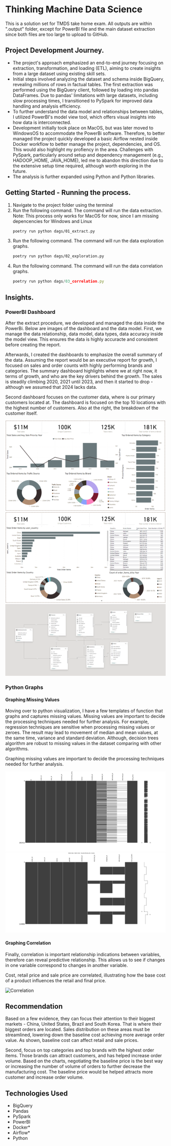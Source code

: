 # Thinking Machine Data Science
This is a solution set for TMDS take home exam. All outputs are within ".output" folder, except for PowerBI file and the main dataset extraction since both files are too large to upload to GitHub.

<!-- Project Development -->
## Project Development Journey.
- The project's approach emphasized an end-to-end journey focusing on extraction, transformation, and loading (ETL), aiming to create insights from a large dataset using existing skill sets.
- Initial steps involved analyzing the dataset and schema inside BigQuery, revealing millions of rows in factual tables. The first extraction was performed using the BigQuery client, followed by loading into pandas DataFrames. Due to pandas' limitations with large datasets, including slow processing times, I transitioned to PySpark for improved data handling and analysis efficiency.
- To further understand the data model and relationships between tables, I utilized PowerBI's model view tool, which offers visual insights into how data is interconnected.
- Development initially took place on MacOS, but was later moved to WindowsOS to accommodate the PowerBi software. Therefore, to better managed the project quickly developed a basic Airflow nested inside Docker workflow to better manage the project, dependencies, and OS. This would also highlight my profiency in the area. Challenges with PySpark, particularly around setup and dependency management (e.g., HADOOP_HOME, JAVA_HOME), led me to abandon this direction due to the extensive setup time required, although worth exploring in the future.
- The analysis is further expanded using Python and Python libraries.

## Getting Started - Running the process.

1. Navigate to the project folder using the terminal
2. Run the following command. The command will run the data extraction. Note: This process only works for MacOS for now, since I am missing depencencies for Windows and Linux
   ```sh
   poetry run python dags/01_extract.py
   ```
3. Run the following command. The command will run the data exploration graphs.
   ```sh
   poetry run python dags/02_exploration.py
   ```
4. Run the following command. The command will run the data correlation graphs.
   ```js
   poetry run python dags/03_correlation.py
   ```
## Insights.

### PowerBI Dashboard
After the extract procedure, we developed and managed the data inside the PowerBi. Below are images of the dashboard and the data model. First, we manage the data relationship, data model, data types, data accuracy inside the model view. This ensures the data is highly accuracte and consistent before creating the report.

Afterwards, I created the dashboards to emphasize the overall summary of the data. Assuming the report would be an executive report for growth, I focused on sales and order counts with highly performing brands and categories. The summary dashboard highlights where we at right now, it terms of growth, and who are the key drivers behind the growth. The sales is steadily climbing 2020, 2021 until 2023, and then it started to drop - although we assumed that 2024 lacks data.

Second dashboard focuses on the customer data, where is our primary customers located at. The dashboard is focused on the top 10 locations with the highest number of customers. Also at the right, the breakdown of the customer itself.

![Dashboard Summary](.output/01_pbi/01_Summary.PNG)
![Dashboard Customer](.output/01_pbi/02_Customer.PNG)
![Dashboard DataModel](.output/01_pbi/03_PBI_DataModel.PNG)

### Python Graphs

#### Graphing Missing Values
Moving over to python visualization, I have a few templates of function that graphs and captures missing values. Missing values are important to decide the processing techniques needed for further analysis. For example, regression techniques are sensitive when processing missing values or zeroes. The result may lead to movement of median and mean values, at the same time, variance and standard deviation. Although, decision trees algorithm are robust to missing values in the dataset comparing with other algorithms. 

Graphing missing values are important to decide the processing techniques needed for further analysis.

![Missing Values](.output/03_graph_missing/2024210-Order_ItemsData_MatrixChart-NullExplore.png)
![Missing Values Second](.output/03_graph_missing/2024210-OrdersData_MatrixChart-NullExplore.png)

#### Graphing Correlation

Finally, correlation is important relationship indications between variables, therefore can reveal predictive relationship. This allows us to see if changes in one variable correspond to changes in another variable.

Cost, retail price and sale price are correlated, illustrating how the base cost of a product influences the retail and final price.

![Correlation](.output/04_evaluate/2024210-Correlation_Merged_DataData_CorrSpearman.png)

## Recommendation

Based on a few evidence, they can focus their attention to their biggest markets - China, United States, Brazil and South Korea. That is where their biggest orders are located. Sales distribution on these areas must be streamlined, lowering down the baseline cost achieving more average order value. As shown, baseline cost can affect retail and sale prices.

Second, focus on top categories and top brands with the highest order items. Those brands can attract customers, and has helped increase order volume.
Based on the charts, negotiating the baseline price is the best way or increasing the number of volume of orders to further decrease the manufacturing cost. The baseline price would be helped attracts more customer and increase order volume.

## Technologies Used
- BigQuery
- Pandas
- PySpark
- PowerBI
- Docker*
- Airflow*
- Python